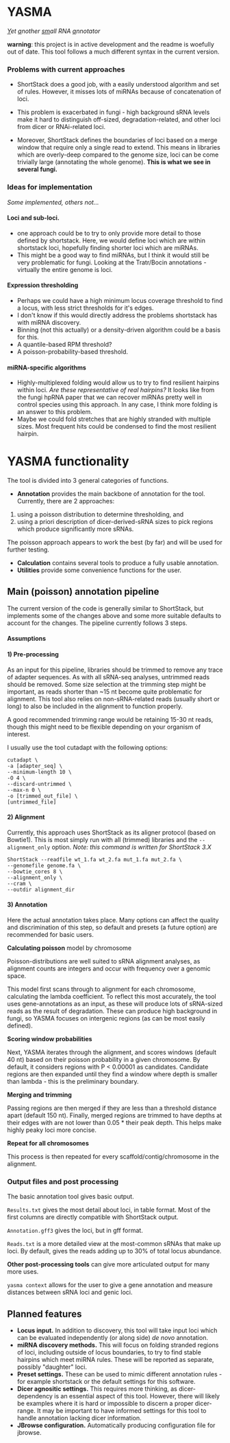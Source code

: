 # YASMA
*<ins>Y</ins>et <ins>a</ins>nother <ins>sm</ins>all RNA <ins>a</ins>nnotator*
 
**warning**: this project is in active development and the readme is woefully out of date. This tool follows a much different syntax in the current version.

### Problems with current approaches
* ShortStack does a good job, with a easily understood algorithm and set of rules. However, it misses lots of miRNAs because of concatenation of loci.  
  
* This problem is exacerbated in fungi - high background sRNA levels make it hard to distinguish off-sized, degradation-related, and other loci from dicer or RNAi-related loci.  
  
* Moreover, ShortStack defines the boundaries of loci based on a merge window that require only a single read to extend. This means in libraries which are overly-deep compared to the genome size, loci can be come trivially large (annotating the whole genome). **This is what we see in several fungi.**



### Ideas for implementation
*Some implemented, others not...*

#### Loci and sub-loci.
* one approach could be to try to only provide more detail to those defined by shortstack. Here, we would define loci which are within shortstack loci, hopefully finding shorter loci which are miRNAs.
* This might be a good way to find miRNAs, but I think it would still be very problematic for fungi. Looking at the Tratr/Bocin annotations - virtually the entire genome is loci.


#### Expression thresholding
* Perhaps we could have a high minimum locus coverage threshold to find a locus, with less strict thresholds for it's edges.
* I don't know if this would directly address the problems shortstack has with miRNA discovery.
* Binning (not this actually) or a density-driven algorithm could be a basis for this.
* A quantile-based RPM threshold?
* A poisson-probability-based threshold.


#### miRNA-specific algorithms
* Highly-multiplexed folding would allow us to try to find resilient hairpins within loci. *Are these representative of real hairpins?* It looks like from the fungi hpRNA paper that we can recover miRNAs pretty well in control species using this approach. In any case, I think more folding is an answer to this problem.
* Maybe we could fold stretches that are highly stranded with multiple sizes. Most frequent hits could be condensed to find the most resilient hairpin.


# YASMA functionality

The tool is divided into 3 general categories of functions. 

* **Annotation** provides the main backbone of annotation for the tool. Currently, there are 2 approaches: 
1) using a poisson distribution to determine thresholding, and 
2) using a priori description of dicer-derived-sRNA sizes to pick regions which produce significantly more sRNAs.

The poisson approach appears to work the best (by far) and will be used for further testing.

* **Calculation** contains several tools to produce a fully usable annotation.
* **Utilities** provide some convenience functions for the user.



## Main (poisson) annotation pipeline
  
The current version of the code is generally similar to ShortStack, but implements some of the changes above and some more suitable defaults to account for the changes. The pipeline currently follows 3 steps.
  
#### Assumptions

#### **1)** Pre-processing

As an input for this pipeline, libraries should be trimmed to remove any trace of adapter sequences. As with all sRNA-seq analyses, untrimmed reads should be removed. Some size selection at the trimming step might be important, as reads shorter than ~15 nt become quite problematic for alignment. This tool also relies on non-sRNA-related reads (usually short or long) to also be included in the alignment to function properly.
  
A good recommended trimming range would be retaining 15-30 nt reads, though this might need to be flexible depending on your organism of interest.

I usually use the tool cutadapt with the following options:
```
cutadapt \
-a [adapter_seq] \
--minimum-length 10 \
-O 4 \
--discard-untrimmed \
--max-n 0 \
-o [trimmed_out_file] \
[untrimmed_file]
```


#### **2)** Alignment
Currently, this approach uses ShortStack as its aligner protocol (based on Bowtie1). This is most simply run with all (trimmed) libraries and the ```--alignment_only``` option. *Note: this command is written for ShortStack 3.X*

```
ShortStack --readfile wt_1.fa wt_2.fa mut_1.fa mut_2.fa \
--genomefile genome.fa \
--bowtie_cores 8 \
--alignment_only \
--cram \
--outdir alignment_dir
```



#### **3)** Annotation
Here the actual annotation takes place. Many options can affect the quality and discrimination of this step, so default and presets (a future option) are recommended for basic users. 




**Calculating poisson** model by chromosome

Poisson-distributions are well suited to sRNA alignment analyses, as alignment counts are integers and occur with frequency over a genomic space.

This model first scans through to alignment for each chromosome, calculating the lambda coefficient. To reflect this most accurately, the tool uses gene-annotations as an input, as these will produce lots of sRNA-sized reads as the result of degradation. These can produce high background in fungi, so YASMA focuses on intergenic regions (as can be most easily defined).

**Scoring window probabilities**

Next, YASMA iterates through the alignment, and scores windows (default 40 nt) based on their poisson probability in a given chromosome. By default, it considers regions with P < 0.00001 as candidates. Candidate regions are then expanded until they find a window where depth is smaller than lambda - this is the preliminary boundary.

**Merging and trimming**

Passing regions are then merged if they are less than a threshold distance apart (default 150 nt). Finally, merged regions are trimmed to have depths at their edges with are not lower than 0.05 * their peak depth. This helps make highly peaky loci more concise.


**Repeat for all chromosomes**

This process is then repeated for every scaffold/contig/chromosome in the alignment.

### Output files and post processing

The basic annotation tool gives basic output.

`Results.txt` gives the most detail about loci, in table format. Most of the first columns are directly compatible with ShortStack output. 

`Annotation.gff3` gives the loci, but in gff format. 

`Reads.txt` is a more detailed view at the most-common sRNAs that make up loci. By default, gives the reads adding up to 30% of total locus abundance. 



**Other post-processing tools** can give more articulated output for many more uses.

`yasma context` allows for the user to give a gene annotation and measure distances between sRNA loci and genic loci. 








<!-- 
### Output files
The annotator produces several key output files:


```Log.txt``` is a text file logging all of the runtime messages.  
  
```Results.txt``` is a tab-delimited description of all annotated loci.  
  
```Counts.txt``` is a tab-delimited table of the read depth for each read group in each locus. Counts only consider reads entirely enclosed in a locus.  
  
```Annotation.gff``` is a gff-formatted annotation of all loci. If prerequisites are installed, the tool will automatically sort, zip, and index the annotation for jbrowse use.  
  
```TopReads.txt``` is a tab-delimited table of the most abundant reads for all loci. These are given as ranked sequences, showing their depth, rpm, and cumulative proportion of a locus depth. 
  
```wigs``` and ```bigwigs``` are folders containing wig and bigwig (assuming prerequisites) coverage files. This includes coverages for all DCR sizes by strand, DCR and non-DCR coverages (ignoring strand), and metrics for passing and considering a sRNA-regions. -->

  
## Planned features

* **Locus input.** In addition to discovery, this tool will take input loci which can be evaluated independently (or along side) *de novo* annotation.
* **miRNA discovery methods.** This will focus on folding stranded regions of loci, including outside of locus boundaries, to try to find stable hairpins which meet miRNA rules. These will be reported as separate, possibly "daughter" loci.
* **Preset settings.** These can be used to mimic different annotation rules - for example shortstack or the default settings for this software.
* **Dicer agnositic settings.** This requires more thinking, as dicer-dependency is an essential aspect of this tool. However, there will likely be examples where it is hard or impossible to discern a proper dicer-range. It may be important to have informed settings for this tool to handle annotation lacking dicer information.
* **JBrowse configuration.** Automatically producing configuration file for jbrowse.





